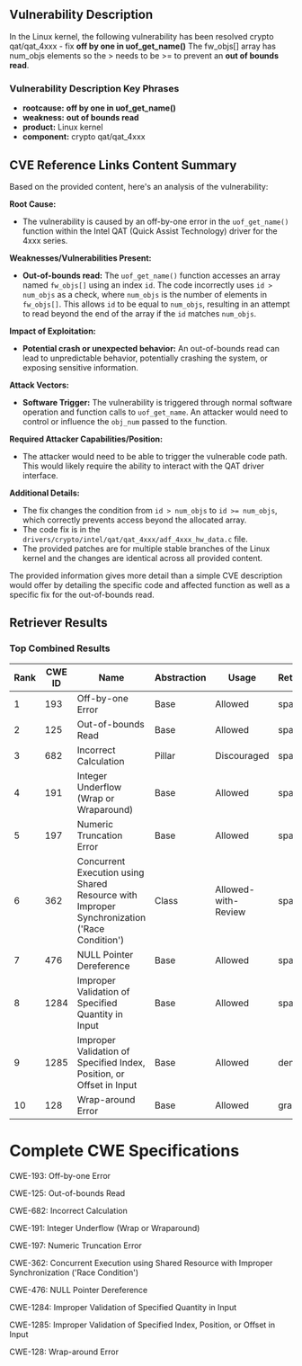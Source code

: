 ## Vulnerability Description
In the Linux kernel, the following vulnerability has been resolved crypto qat/qat_4xxx - fix **off by one in uof_get_name()** The fw_objs[] array has num_objs elements so the > needs to be >= to prevent an **out of bounds read**.

### Vulnerability Description Key Phrases
- **rootcause:** **off by one in uof_get_name()**
- **weakness:** **out of bounds read**
- **product:** Linux kernel
- **component:** crypto qat/qat_4xxx

## CVE Reference Links Content Summary
Based on the provided content, here's an analysis of the vulnerability:

**Root Cause:**

*   The vulnerability is caused by an off-by-one error in the `uof_get_name()` function within the Intel QAT (Quick Assist Technology) driver for the 4xxx series.

**Weaknesses/Vulnerabilities Present:**

*   **Out-of-bounds read:** The `uof_get_name()` function accesses an array named `fw_objs[]` using an index `id`. The code incorrectly uses `id > num_objs` as a check, where `num_objs` is the number of elements in `fw_objs[]`.  This allows `id` to be equal to `num_objs`, resulting in an attempt to read beyond the end of the array if the `id` matches `num_objs`.

**Impact of Exploitation:**

*   **Potential crash or unexpected behavior:** An out-of-bounds read can lead to unpredictable behavior, potentially crashing the system, or exposing sensitive information.

**Attack Vectors:**

*   **Software Trigger:** The vulnerability is triggered through normal software operation and function calls to `uof_get_name`. An attacker would need to control or influence the `obj_num` passed to the function.

**Required Attacker Capabilities/Position:**

*   The attacker would need to be able to trigger the vulnerable code path. This would likely require the ability to interact with the QAT driver interface.

**Additional Details:**

*   The fix changes the condition from `id > num_objs` to `id >= num_objs`, which correctly prevents access beyond the allocated array.
* The code fix is in the `drivers/crypto/intel/qat/qat_4xxx/adf_4xxx_hw_data.c` file.
* The provided patches are for multiple stable branches of the Linux kernel and the changes are identical across all provided content.

The provided information gives more detail than a simple CVE description would offer by detailing the specific code and affected function as well as a specific fix for the out-of-bounds read.

## Retriever Results

### Top Combined Results

| Rank | CWE ID | Name | Abstraction | Usage  | Retrievers | Individual Scores |
|------|--------|------|-------------|-------|------------|-------------------|
| 1 | 193 | Off-by-one Error | Base | Allowed | sparse | 0.279 |
| 2 | 125 | Out-of-bounds Read | Base | Allowed | sparse | 0.247 |
| 3 | 682 | Incorrect Calculation | Pillar | Discouraged | sparse | 0.239 |
| 4 | 191 | Integer Underflow (Wrap or Wraparound) | Base | Allowed | sparse | 0.238 |
| 5 | 197 | Numeric Truncation Error | Base | Allowed | sparse | 0.227 |
| 6 | 362 | Concurrent Execution using Shared Resource with Improper Synchronization ('Race Condition') | Class | Allowed-with-Review | sparse | 0.219 |
| 7 | 476 | NULL Pointer Dereference | Base | Allowed | sparse | 0.215 |
| 8 | 1284 | Improper Validation of Specified Quantity in Input | Base | Allowed | sparse | 0.214 |
| 9 | 1285 | Improper Validation of Specified Index, Position, or Offset in Input | Base | Allowed | dense | 0.600 |
| 10 | 128 | Wrap-around Error | Base | Allowed | graph | 0.003 |



# Complete CWE Specifications

CWE-193: Off-by-one Error

CWE-125: Out-of-bounds Read

CWE-682: Incorrect Calculation

CWE-191: Integer Underflow (Wrap or Wraparound)

CWE-197: Numeric Truncation Error

CWE-362: Concurrent Execution using Shared Resource with Improper Synchronization ('Race Condition')

CWE-476: NULL Pointer Dereference

CWE-1284: Improper Validation of Specified Quantity in Input

CWE-1285: Improper Validation of Specified Index, Position, or Offset in Input

CWE-128: Wrap-around Error